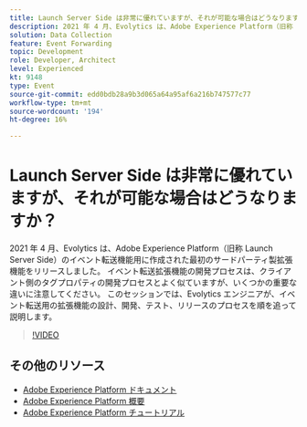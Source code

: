 ```yaml
---
title: Launch Server Side は非常に優れていますが、それが可能な場合はどうなりますか？
description: 2021 年 4 月、Evolytics は、Adobe Experience Platform（旧称 Launch Server Side）のイベント転送機能用に作成された最初のサードパーティ製拡張機能をリリースしました。 イベント転送拡張機能の開発プロセスは、クライアント側のタグプロパティの開発プロセスとよく似ていますが、いくつかの重要な違いに注意してください。 このセッションでは、Evolytics エンジニアが、イベント転送用の拡張機能の設計、開発、テスト、リリースのプロセスを順を追って説明します。
solution: Data Collection
feature: Event Forwarding
topic: Development
role: Developer, Architect
level: Experienced
kt: 9148
type: Event
source-git-commit: edd0bdb28a9b3d065a64a95af6a216b747577c77
workflow-type: tm+mt
source-wordcount: '194'
ht-degree: 16%

---
```


# Launch Server Side は非常に優れていますが、それが可能な場合はどうなりますか？

2021 年 4 月、Evolytics は、Adobe Experience Platform（旧称 Launch Server Side）のイベント転送機能用に作成された最初のサードパーティ製拡張機能をリリースしました。 イベント転送拡張機能の開発プロセスは、クライアント側のタグプロパティの開発プロセスとよく似ていますが、いくつかの重要な違いに注意してください。 このセッションでは、Evolytics エンジニアが、イベント転送用の拡張機能の設計、開発、テスト、リリースのプロセスを順を追って説明します。

>[!VIDEO](https://video.tv.adobe.com/v/337591/?quality=12&learn=on&hidetitle=true)

## その他のリソース

- [Adobe Experience Platform ドキュメント](https://experienceleague.adobe.com/docs/experience-platform.html?lang=ja)
- [Adobe Experience Platform 概要](https://experienceleague.adobe.com/docs/experience-platform/landing/home.html?lang=ja)
- [Adobe Experience Platform チュートリアル](https://experienceleague.adobe.com/docs/platform-learn/tutorials/overview.html?lang=ja)
